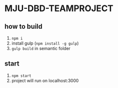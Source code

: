 # MJU-DBD-TEAMPROJECT

## how to build

1. `npm i`
2. install gulp (`npm install -g gulp`)
3. `gulp build` in semantic folder

## start
1. `npm start`
2. project will run on localhost:3000